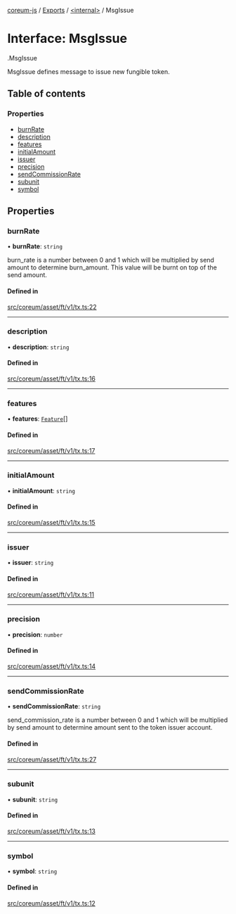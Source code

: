 [coreum-js](../README.md) / [Exports](../modules.md) / [<internal\>](../modules/internal_.md) / MsgIssue

# Interface: MsgIssue

[<internal>](../modules/internal_.md).MsgIssue

MsgIssue defines message to issue new fungible token.

## Table of contents

### Properties

- [burnRate](internal_.MsgIssue-1.md#burnrate)
- [description](internal_.MsgIssue-1.md#description)
- [features](internal_.MsgIssue-1.md#features)
- [initialAmount](internal_.MsgIssue-1.md#initialamount)
- [issuer](internal_.MsgIssue-1.md#issuer)
- [precision](internal_.MsgIssue-1.md#precision)
- [sendCommissionRate](internal_.MsgIssue-1.md#sendcommissionrate)
- [subunit](internal_.MsgIssue-1.md#subunit)
- [symbol](internal_.MsgIssue-1.md#symbol)

## Properties

### burnRate

• **burnRate**: `string`

burn_rate is a number between 0 and 1 which will be multiplied by send amount to determine
burn_amount. This value will be burnt on top of the send amount.

#### Defined in

[src/coreum/asset/ft/v1/tx.ts:22](https://github.com/PulsaraIO/coreum-js/blob/64a1208/src/coreum/asset/ft/v1/tx.ts#L22)

___

### description

• **description**: `string`

#### Defined in

[src/coreum/asset/ft/v1/tx.ts:16](https://github.com/PulsaraIO/coreum-js/blob/64a1208/src/coreum/asset/ft/v1/tx.ts#L16)

___

### features

• **features**: [`Feature`](../enums/Feature.md)[]

#### Defined in

[src/coreum/asset/ft/v1/tx.ts:17](https://github.com/PulsaraIO/coreum-js/blob/64a1208/src/coreum/asset/ft/v1/tx.ts#L17)

___

### initialAmount

• **initialAmount**: `string`

#### Defined in

[src/coreum/asset/ft/v1/tx.ts:15](https://github.com/PulsaraIO/coreum-js/blob/64a1208/src/coreum/asset/ft/v1/tx.ts#L15)

___

### issuer

• **issuer**: `string`

#### Defined in

[src/coreum/asset/ft/v1/tx.ts:11](https://github.com/PulsaraIO/coreum-js/blob/64a1208/src/coreum/asset/ft/v1/tx.ts#L11)

___

### precision

• **precision**: `number`

#### Defined in

[src/coreum/asset/ft/v1/tx.ts:14](https://github.com/PulsaraIO/coreum-js/blob/64a1208/src/coreum/asset/ft/v1/tx.ts#L14)

___

### sendCommissionRate

• **sendCommissionRate**: `string`

send_commission_rate is a number between 0 and 1 which will be multiplied by send amount to determine
amount sent to the token issuer account.

#### Defined in

[src/coreum/asset/ft/v1/tx.ts:27](https://github.com/PulsaraIO/coreum-js/blob/64a1208/src/coreum/asset/ft/v1/tx.ts#L27)

___

### subunit

• **subunit**: `string`

#### Defined in

[src/coreum/asset/ft/v1/tx.ts:13](https://github.com/PulsaraIO/coreum-js/blob/64a1208/src/coreum/asset/ft/v1/tx.ts#L13)

___

### symbol

• **symbol**: `string`

#### Defined in

[src/coreum/asset/ft/v1/tx.ts:12](https://github.com/PulsaraIO/coreum-js/blob/64a1208/src/coreum/asset/ft/v1/tx.ts#L12)
